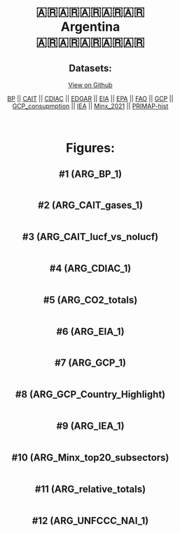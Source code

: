 
<center>
<h1 align="center">
🇦🇷🇦🇷🇦🇷🇦🇷🇦🇷
<br>
Argentina
<br>
🇦🇷🇦🇷🇦🇷🇦🇷🇦🇷
</h1>
<h2>Datasets:</h2>
<p><a href="https://github.com/dquintani/GreenhouseData/tree/master/country_data/ARG_Argentina/data">View on Github</a>
<br></p><p><a href="data/ARG_BP.csv">BP</a> || <a href="data/ARG_CAIT.csv">CAIT</a> || <a href="data/ARG_CDIAC.csv">CDIAC</a> || <a href="data/ARG_EDGAR.csv">EDGAR</a> || <a href="data/ARG_EIA.csv">EIA</a> || <a href="data/ARG_EPA.csv">EPA</a> || <a href="data/ARG_FAO.csv">FAO</a> || <a href="data/ARG_GCP.csv">GCP</a> || <a href="data/ARG_GCP_consupmption.csv">GCP_consupmption</a> || <a href="data/ARG_IEA.csv">IEA</a> || <a href="data/ARG_Minx_2021.csv">Minx_2021</a> || <a href="data/ARG_PRIMAP-hist.csv">PRIMAP-hist</a></p><p><br></p>
<h1>Figures:</h1><h2>#1 (ARG_BP_1)</h2>
<p><img alt="" src="figures/ARG_BP_1.png" /></p><h2>#2 (ARG_CAIT_gases_1)</h2>
<p><img alt="" src="figures/ARG_CAIT_gases_1.png" /></p><h2>#3 (ARG_CAIT_lucf_vs_nolucf)</h2>
<p><img alt="" src="figures/ARG_CAIT_lucf_vs_nolucf.png" /></p><h2>#4 (ARG_CDIAC_1)</h2>
<p><img alt="" src="figures/ARG_CDIAC_1.png" /></p><h2>#5 (ARG_CO2_totals)</h2>
<p><img alt="" src="figures/ARG_CO2_totals.png" /></p><h2>#6 (ARG_EIA_1)</h2>
<p><img alt="" src="figures/ARG_EIA_1.png" /></p><h2>#7 (ARG_GCP_1)</h2>
<p><img alt="" src="figures/ARG_GCP_1.png" /></p><h2>#8 (ARG_GCP_Country_Highlight)</h2>
<p><img alt="" src="figures/ARG_GCP_Country_Highlight.png" /></p><h2>#9 (ARG_IEA_1)</h2>
<p><img alt="" src="figures/ARG_IEA_1.png" /></p><h2>#10 (ARG_Minx_top20_subsectors)</h2>
<p><img alt="" src="figures/ARG_Minx_top20_subsectors.png" /></p><h2>#11 (ARG_relative_totals)</h2>
<p><img alt="" src="figures/ARG_relative_totals.png" /></p><h2>#12 (ARG_UNFCCC_NAI_1)</h2>
<p><img alt="" src="figures/ARG_UNFCCC_NAI_1.png" /></p>